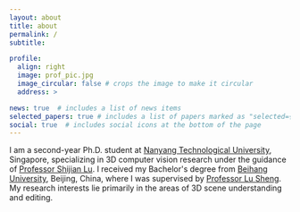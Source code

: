 ```yaml
---
layout: about
title: about
permalink: /
subtitle: 

profile:
  align: right
  image: prof_pic.jpg
  image_circular: false # crops the image to make it circular
  address: >

news: true  # includes a list of news items
selected_papers: true # includes a list of papers marked as "selected={true}"
social: true  # includes social icons at the bottom of the page
---
```


I am a second-year Ph.D. student at [Nanyang Technological University](https://www.ntu.edu.sg/), Singapore, specializing in 3D computer vision research under the guidance of [Professor Shijian Lu](https://personal.ntu.edu.sg/shijian.lu/). I received my Bachelor's degree from [Beihang University](https://ev.buaa.edu.cn/), Beijing, China, where I was supervised by [Professor Lu Sheng](https://lucassheng.github.io/). My research interests lie primarily in the areas of 3D scene understanding and editing.
